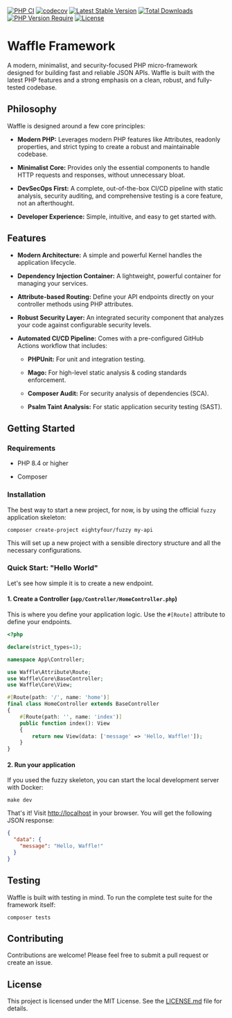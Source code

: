 [![PHP CI](https://github.com/eightyfourweb/waffle/actions/workflows/main.yml/badge.svg)](https://github.com/eightyfourweb/waffle/actions/workflows/main.yml)
[![codecov](https://codecov.io/gh/eightyfourweb/waffle/graph/badge.svg?token=d74ac62a-7872-4035-8b8b-bcc3af1991e0)](https://codecov.io/gh/eightyfourweb/waffle)
[![Latest Stable Version](https://img.shields.io/packagist/v/eightyfour/waffle.svg)](https://packagist.org/packages/eightyfour/waffle)
[![Total Downloads](https://img.shields.io/packagist/dt/eightyfour/waffle.svg)](https://packagist.org/packages/eightyfour/waffle)
[![PHP Version Require](https://img.shields.io/packagist/php-v/eightyfour/waffle.svg)](https://packagist.org/packages/eightyfour/waffle)
[![License](https://img.shields.io/packagist/l/eightyfour/waffle.svg)](https://packagist.org/packages/eightyfour/waffle)

# Waffle Framework

A modern, minimalist, and security-focused PHP micro-framework designed for building fast and reliable JSON APIs. Waffle is built with the latest PHP features and a strong emphasis on a clean, robust, and fully-tested codebase.

## Philosophy

Waffle is designed around a few core principles:

 - **Modern PHP:** Leverages modern PHP features like Attributes, readonly properties, and strict typing to create a robust and maintainable codebase.

- **Minimalist Core:** Provides only the essential components to handle HTTP requests and responses, without unnecessary bloat.

- **DevSecOps First:** A complete, out-of-the-box CI/CD pipeline with static analysis, security auditing, and comprehensive testing is a core feature, not an afterthought.

- **Developer Experience:** Simple, intuitive, and easy to get started with.

## Features

 - **Modern Architecture:** A simple and powerful Kernel handles the application lifecycle.

 - **Dependency Injection Container:** A lightweight, powerful container for managing your services.

 - **Attribute-based Routing:** Define your API endpoints directly on your controller methods using PHP attributes.

 - **Robust Security Layer:** An integrated security component that analyzes your code against configurable security levels.

 - **Automated CI/CD Pipeline:** Comes with a pre-configured GitHub Actions workflow that includes:

   - **PHPUnit:** For unit and integration testing.

   - **Mago:** For high-level static analysis & coding standards enforcement.

   - **Composer Audit:** For security analysis of dependencies (SCA).

   - **Psalm Taint Analysis:** For static application security testing (SAST).

## Getting Started

### Requirements

 - PHP 8.4 or higher

 - Composer

### Installation

The best way to start a new project, for now, is by using the official `fuzzy` application skeleton:

```shell
composer create-project eightyfour/fuzzy my-api
```

This will set up a new project with a sensible directory structure and all the necessary configurations.

### Quick Start: "Hello World"

Let's see how simple it is to create a new endpoint.

#### 1. Create a Controller (`app/Controller/HomeController.php`)

This is where you define your application logic. Use the `#[Route]` attribute to define your endpoints.

```php
<?php

declare(strict_types=1);

namespace App\Controller;

use Waffle\Attribute\Route;
use Waffle\Core\BaseController;
use Waffle\Core\View;

#[Route(path: '/', name: 'home')]
final class HomeController extends BaseController
{
    #[Route(path: '', name: 'index')]
    public function index(): View
    {
        return new View(data: ['message' => 'Hello, Waffle!']);
    }
}
```


#### 2. Run your application

If you used the fuzzy skeleton, you can start the local development server with Docker:

```shell
make dev
```


That's it! Visit [http://localhost](http://localhost) in your browser. You will get the following JSON response:

```json
{
  "data": {
    "message": "Hello, Waffle!"
  }
}
```


## Testing

Waffle is built with testing in mind. To run the complete test suite for the framework itself:

```shell
composer tests
```

## Contributing

Contributions are welcome! Please feel free to submit a pull request or create an issue.

## License

This project is licensed under the MIT License. See the [LICENSE.md](./LICENSE.md) file for details.